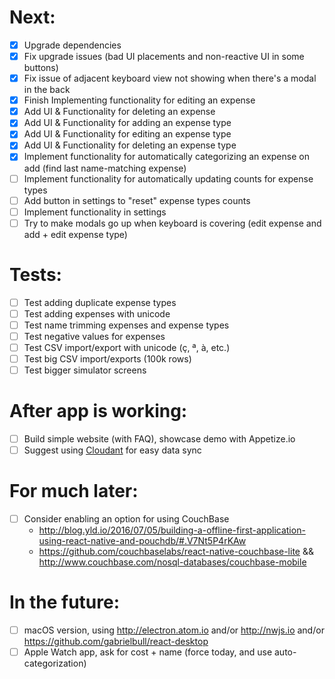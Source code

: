 # Next:
- [x] Upgrade dependencies
- [x] Fix upgrade issues (bad UI placements and non-reactive UI in some buttons)
- [x] Fix issue of adjacent keyboard view not showing when there's a modal in the back
- [x] Finish Implementing functionality for editing an expense
- [x] Add UI & Functionality for deleting an expense
- [x] Add UI & Functionality for adding an expense type
- [x] Add UI & Functionality for editing an expense type
- [x] Add UI & Functionality for deleting an expense type
- [x] Implement functionality for automatically categorizing an expense on add (find last name-matching expense)
- [ ] Implement functionality for automatically updating counts for expense types
- [ ] Add button in settings to "reset" expense types counts
- [ ] Implement functionality in settings
- [ ] Try to make modals go up when keyboard is covering (edit expense and add + edit expense type)

# Tests:
- [ ] Test adding duplicate expense types
- [ ] Test adding expenses with unicode
- [ ] Test name trimming expenses and expense types
- [ ] Test negative values for expenses
- [ ] Test CSV import/export with unicode (ç, ª, à, etc.)
- [ ] Test big CSV import/exports (100k rows)
- [ ] Test bigger simulator screens

# After app is working:
- [ ] Build simple website (with FAQ), showcase demo with Appetize.io
- [ ] Suggest using [Cloudant](https://cloudant.com/sign-up/) for easy data sync

# For much later:
- [ ] Consider enabling an option for using CouchBase
  - http://blog.yld.io/2016/07/05/building-a-offline-first-application-using-react-native-and-pouchdb/#.V7Nt5P4rKAw
  - https://github.com/couchbaselabs/react-native-couchbase-lite && http://www.couchbase.com/nosql-databases/couchbase-mobile

# In the future:
- [ ] macOS version, using http://electron.atom.io and/or http://nwjs.io and/or https://github.com/gabrielbull/react-desktop
- [ ] Apple Watch app, ask for cost + name (force today, and use auto-categorization)
